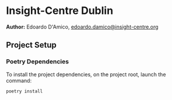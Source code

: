 # Insight-Centre Dublin
**Author:** Edoardo D'Amico, edoardo.damico@insight-centre.org

## Project Setup

### Poetry Dependencies
To install the project dependencies, on the project root, launch the command:
```shell
poetry install
```



